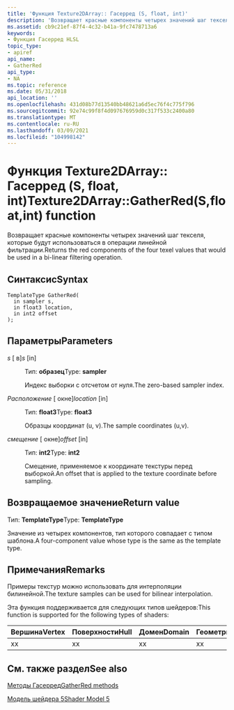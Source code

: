 ```yaml
---
title: 'Функция Texture2DArray:: Гасерред (S, float, int)'
description: 'Возвращает красные компоненты четырех значений шаг текселя, которые будут использоваться в операции линейной фильтрации. | Функция Texture2DArray:: Гасерред (S, float, int)'
ms.assetid: cb9c21ef-87f4-4c32-b41a-9fc7478713a6
keywords:
- Функция Гасерред HLSL
topic_type:
- apiref
api_name:
- GatherRed
api_type:
- NA
ms.topic: reference
ms.date: 05/31/2018
api_location: ''
ms.openlocfilehash: 431d08b77d13540bb48621a6d5ec76f4c775f796
ms.sourcegitcommit: 92e74c99f8f4d097676959d0c317f533c2400a80
ms.translationtype: MT
ms.contentlocale: ru-RU
ms.lasthandoff: 03/09/2021
ms.locfileid: "104998142"
---
```

# <a name="texture2darraygatherredsfloatint-function"></a><span data-ttu-id="917a9-105">Функция Texture2DArray:: Гасерред (S, float, int)</span><span class="sxs-lookup"><span data-stu-id="917a9-105">Texture2DArray::GatherRed(S,float,int) function</span></span>

<span data-ttu-id="917a9-106">Возвращает красные компоненты четырех значений шаг текселя, которые будут использоваться в операции линейной фильтрации.</span><span class="sxs-lookup"><span data-stu-id="917a9-106">Returns the red components of the four texel values that would be used in a bi-linear filtering operation.</span></span>

## <a name="syntax"></a><span data-ttu-id="917a9-107">Синтаксис</span><span class="sxs-lookup"><span data-stu-id="917a9-107">Syntax</span></span>

``` syntax
TemplateType GatherRed(
  in sampler s,
  in float3 location,
  in int2 offset
);
```

## <a name="parameters"></a><span data-ttu-id="917a9-108">Параметры</span><span class="sxs-lookup"><span data-stu-id="917a9-108">Parameters</span></span>

<dl> <dt>

<span data-ttu-id="917a9-109">*s* \[ в\]</span><span class="sxs-lookup"><span data-stu-id="917a9-109">*s* \[in\]</span></span>
</dt> <dd>

<span data-ttu-id="917a9-110">Тип: **образец**</span><span class="sxs-lookup"><span data-stu-id="917a9-110">Type: **sampler**</span></span>

<span data-ttu-id="917a9-111">Индекс выборки с отсчетом от нуля.</span><span class="sxs-lookup"><span data-stu-id="917a9-111">The zero-based sampler index.</span></span>

</dd> <dt>

<span data-ttu-id="917a9-112">*Расположение* \[ окне\]</span><span class="sxs-lookup"><span data-stu-id="917a9-112">*location* \[in\]</span></span>
</dt> <dd>

<span data-ttu-id="917a9-113">Тип: **float3**</span><span class="sxs-lookup"><span data-stu-id="917a9-113">Type: **float3**</span></span>

<span data-ttu-id="917a9-114">Образцы координат (u, v).</span><span class="sxs-lookup"><span data-stu-id="917a9-114">The sample coordinates (u,v).</span></span>

</dd> <dt>

<span data-ttu-id="917a9-115">*смещение* \[ окне\]</span><span class="sxs-lookup"><span data-stu-id="917a9-115">*offset* \[in\]</span></span>
</dt> <dd>

<span data-ttu-id="917a9-116">Тип: **int2**</span><span class="sxs-lookup"><span data-stu-id="917a9-116">Type: **int2**</span></span>

<span data-ttu-id="917a9-117">Смещение, применяемое к координате текстуры перед выборкой.</span><span class="sxs-lookup"><span data-stu-id="917a9-117">An offset that is applied to the texture coordinate before sampling.</span></span>

</dd> </dl>

## <a name="return-value"></a><span data-ttu-id="917a9-118">Возвращаемое значение</span><span class="sxs-lookup"><span data-stu-id="917a9-118">Return value</span></span>

<span data-ttu-id="917a9-119">Тип: **TemplateType**</span><span class="sxs-lookup"><span data-stu-id="917a9-119">Type: **TemplateType**</span></span>

<span data-ttu-id="917a9-120">Значение из четырех компонентов, тип которого совпадает с типом шаблона.</span><span class="sxs-lookup"><span data-stu-id="917a9-120">A four-component value whose type is the same as the template type.</span></span>

## <a name="remarks"></a><span data-ttu-id="917a9-121">Примечания</span><span class="sxs-lookup"><span data-stu-id="917a9-121">Remarks</span></span>

<span data-ttu-id="917a9-122">Примеры текстур можно использовать для интерполяции билинейной.</span><span class="sxs-lookup"><span data-stu-id="917a9-122">The texture samples can be used for bilinear interpolation.</span></span>

<span data-ttu-id="917a9-123">Эта функция поддерживается для следующих типов шейдеров:</span><span class="sxs-lookup"><span data-stu-id="917a9-123">This function is supported for the following types of shaders:</span></span>



| <span data-ttu-id="917a9-124">Вершина</span><span class="sxs-lookup"><span data-stu-id="917a9-124">Vertex</span></span> | <span data-ttu-id="917a9-125">Поверхности</span><span class="sxs-lookup"><span data-stu-id="917a9-125">Hull</span></span> | <span data-ttu-id="917a9-126">Домен</span><span class="sxs-lookup"><span data-stu-id="917a9-126">Domain</span></span> | <span data-ttu-id="917a9-127">Геометрия</span><span class="sxs-lookup"><span data-stu-id="917a9-127">Geometry</span></span> | <span data-ttu-id="917a9-128">Пиксель</span><span class="sxs-lookup"><span data-stu-id="917a9-128">Pixel</span></span> | <span data-ttu-id="917a9-129">Вычисления</span><span class="sxs-lookup"><span data-stu-id="917a9-129">Compute</span></span> |
|--------|------|--------|----------|-------|---------|
| <span data-ttu-id="917a9-130">x</span><span class="sxs-lookup"><span data-stu-id="917a9-130">x</span></span>      | <span data-ttu-id="917a9-131">x</span><span class="sxs-lookup"><span data-stu-id="917a9-131">x</span></span>    | <span data-ttu-id="917a9-132">x</span><span class="sxs-lookup"><span data-stu-id="917a9-132">x</span></span>      | <span data-ttu-id="917a9-133">x</span><span class="sxs-lookup"><span data-stu-id="917a9-133">x</span></span>        | <span data-ttu-id="917a9-134">x</span><span class="sxs-lookup"><span data-stu-id="917a9-134">x</span></span>     | <span data-ttu-id="917a9-135">x</span><span class="sxs-lookup"><span data-stu-id="917a9-135">x</span></span>       |



 

## <a name="see-also"></a><span data-ttu-id="917a9-136">См. также раздел</span><span class="sxs-lookup"><span data-stu-id="917a9-136">See also</span></span>

<dl> <dt>

[<span data-ttu-id="917a9-137">Методы Гасерред</span><span class="sxs-lookup"><span data-stu-id="917a9-137">GatherRed methods</span></span>](texture2darray-gatherred.md)
</dt> <dt>

[<span data-ttu-id="917a9-138">Модель шейдера 5</span><span class="sxs-lookup"><span data-stu-id="917a9-138">Shader Model 5</span></span>](d3d11-graphics-reference-sm5.md)
</dt> </dl>

 

 




